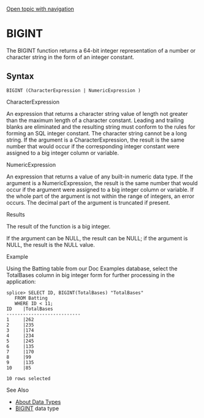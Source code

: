 [Open topic with navigation](../../../index.html#Shared/SQLReference/BuiltInFcns/BigInt.html)

<a href="" id="BuiltInFcns.BigInt"></a>[]()BIGINT
=================================================

The <span class="CodeFont">BIGINT</span> function returns a 64-bit integer representation of a number or character string in the form of an integer constant.

Syntax
------

``` FcnSyntax
BIGINT (CharacterExpression | NumericExpression ) 
```

CharacterExpression

An expression that returns a character string value of length not greater than the maximum length of a character constant. Leading and trailing blanks are eliminated and the resulting string must conform to the rules for forming an SQL integer constant. The character string cannot be a long string. If the argument is a CharacterExpression, the result is the same number that would occur if the corresponding integer constant were assigned to a big integer column or variable.

NumericExpression

An expression that returns a value of any built-in numeric data type. If the argument is a NumericExpression, the result is the same number that would occur if the argument were assigned to a big integer column or variable. If the whole part of the argument is not within the range of integers, an error occurs. The decimal part of the argument is truncated if present.

Results

The result of the function is a big integer.

If the argument can be <span class="CodeFont">NULL</span>, the result can be <span class="CodeFont">NULL</span>; if the argument is <span class="CodeFont">NULL</span>, the result is the <span class="CodeFont">NULL</span> value.

Example

Using the <span class="CodeFont">Batting</span> table from our Doc Examples database, select the <span class="CodeFont">TotalBases</span> column in big integer form for further processing in the application:

``` Example
splice> SELECT ID, BIGINT(TotalBases) "TotalBases" 
   FROM Batting 
   WHERE ID < 11;
ID    |TotalBases          
---------------------------
1     |262                 
2     |235                 
3     |174                 
4     |234                 
5     |245                 
6     |135                 
7     |170                 
8     |99                  
9     |135                 
10    |85                  

10 rows selected
```

See Also

-   [About Data Types](../DataTypes/Intro.NumericTypes.html)
-   [<span class="CodeFont">BIGINT</span>](../DataTypes/BigInt.html) data type

 


